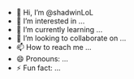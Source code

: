 - 👋 Hi, I’m @shadwinLoL
- 👀 I’m interested in ...
- 🌱 I’m currently learning ...
- 💞️ I’m looking to collaborate on ...
- 📫 How to reach me ...
- 😄 Pronouns: ...
- ⚡ Fun fact: ...

<!---
shadwinLoL/shadwinLoL is a ✨ special ✨ repository because its `README.md` (this file) appears on your GitHub profile.
You can click the Preview link to take a look at your changes.
--->
